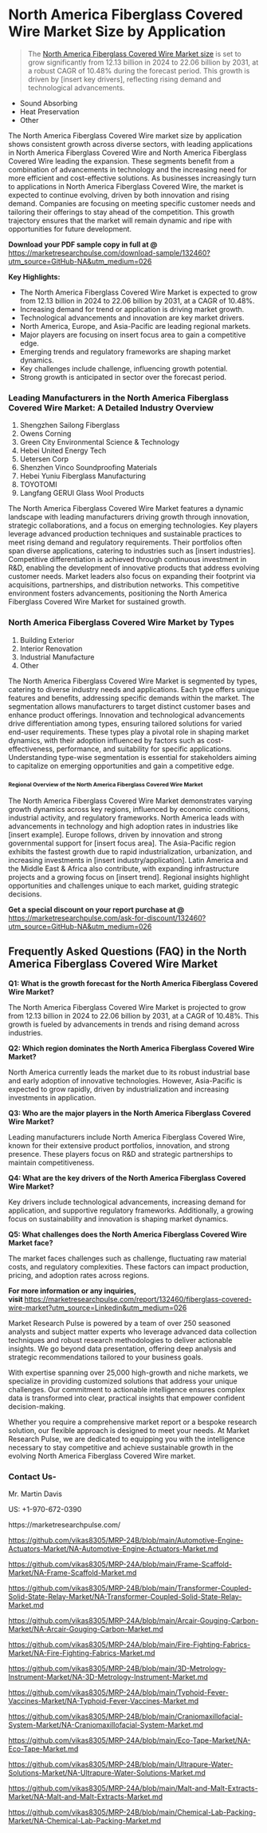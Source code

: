 <h1>North America Fiberglass Covered Wire Market&nbsp;Size by Application</h1><blockquote><p>The <a href="https://marketresearchpulse.com/download-sample/132460?utm_source=GitHub-NA&amp;utm_medium=026">North America Fiberglass Covered Wire Market size</a> is set to grow significantly from 12.13 billion in 2024 to 22.06 billion by 2031, at a robust CAGR of 10.48% during the forecast period. This growth is driven by [insert key drivers], reflecting rising demand and technological advancements.</p></blockquote><ul><li>Sound Absorbing<li> Heat Preservation<li> Other</li></ul><p>The North America Fiberglass Covered Wire market size by application shows consistent growth across diverse sectors, with leading applications in North America Fiberglass Covered Wire and North America Fiberglass Covered Wire leading the expansion. These segments benefit from a combination of advancements in technology and the increasing need for more efficient and cost-effective solutions. As businesses increasingly turn to applications in North America Fiberglass Covered Wire, the market is expected to continue evolving, driven by both innovation and rising demand. Companies are focusing on meeting specific customer needs and tailoring their offerings to stay ahead of the competition. This growth trajectory ensures that the market will remain dynamic and ripe with opportunities for future development.</p><p><strong>Download your PDF sample copy in full at @ </strong><a href="https://marketresearchpulse.com/download-sample/132460?utm_source=GitHub-NA&amp;utm_medium=026">https://marketresearchpulse.com/download-sample/132460?utm_source=GitHub-NA&amp;utm_medium=026</a></p><p><strong>Key Highlights: </strong></p><ul><li>The North America Fiberglass Covered Wire Market is expected to grow from 12.13 billion in 2024 to 22.06 billion by 2031, at a CAGR of 10.48%.</li><li>Increasing demand for trend or application is driving market growth.</li><li>Technological advancements and innovation are key market drivers.</li><li>North America, Europe, and Asia-Pacific are leading regional markets.</li><li>Major players are focusing on insert focus area to gain a competitive edge.</li><li>Emerging trends and regulatory frameworks are shaping market dynamics.</li><li>Key challenges include challenge, influencing growth potential.</li><li>Strong growth is anticipated in sector over the forecast period.</li></ul><h3>Leading Manufacturers in the North America Fiberglass Covered Wire Market: A Detailed Industry Overview</h3><ol><li>Shengzhen Sailong Fiberglass</li><li>Owens Corning</li><li>Green City Environmental Science & Technology</li><li>Hebei United Energy Tech</li><li>Uetersen Corp</li><li>Shenzhen Vinco Soundproofing Materials</li><li>Hebei Yuniu Fiberglass Manufacturing</li><li>TOYOTOMI</li><li>Langfang GERUI Glass Wool Products</li></ol><div class="flex max-w-full flex-col flex-grow"><div class="min-h-8 text-message flex w-full flex-col items-end gap-2 whitespace-normal break-words [.text-message+&amp;]:mt-5" dir="auto" data-message-author-role="assistant" data-message-id="fd8432e4-4910-450d-b182-61b7bfb0a01f" data-message-model-slug="gpt-4o"><div class="flex w-full flex-col gap-1 empty:hidden first:pt-[3px]"><div class="markdown prose w-full break-words dark:prose-invert light"><p>The North America Fiberglass Covered Wire Market features a dynamic landscape with leading manufacturers driving growth through innovation, strategic collaborations, and a focus on emerging technologies. Key players leverage advanced production techniques and sustainable practices to meet rising demand and regulatory requirements. Their portfolios often span diverse applications, catering to industries such as [insert industries]. Competitive differentiation is achieved through continuous investment in R&amp;D, enabling the development of innovative products that address evolving customer needs. Market leaders also focus on expanding their footprint via acquisitions, partnerships, and distribution networks. This competitive environment fosters advancements, positioning the North America Fiberglass Covered Wire Market for sustained growth.</p></div></div></div></div><h3>North America Fiberglass Covered Wire Market by Types</h3><ol><li>Building Exterior<li> Interior Renovation<li> Industrial Manufacture<li> Other</li></ol><div class="flex max-w-full flex-col flex-grow"><div class="min-h-8 text-message flex w-full flex-col items-end gap-2 whitespace-normal break-words [.text-message+&amp;]:mt-5" dir="auto" data-message-author-role="assistant" data-message-id="084470be-0bb7-4664-bddf-5156b4f41249" data-message-model-slug="gpt-4o-mini"><div class="flex w-full flex-col gap-1 empty:hidden first:pt-[3px]"><div class="markdown prose w-full break-words dark:prose-invert light"><p>The North America Fiberglass Covered Wire Market is segmented by types, catering to diverse industry needs and applications. Each type offers unique features and benefits, addressing specific demands within the market. The segmentation allows manufacturers to target distinct customer bases and enhance product offerings. Innovation and technological advancements drive differentiation among types, ensuring tailored solutions for varied end-user requirements. These types play a pivotal role in shaping market dynamics, with their adoption influenced by factors such as cost-effectiveness, performance, and suitability for specific applications. Understanding type-wise segmentation is essential for stakeholders aiming to capitalize on emerging opportunities and gain a competitive edge.</p></div></div></div></div><h3><span style="font-size: 11px;">Regional Overview of the North America Fiberglass Covered Wire Market</span></h3><div class="flex max-w-full flex-col flex-grow"><div class="min-h-8 text-message flex w-full flex-col items-end gap-2 whitespace-normal break-words [.text-message+&amp;]:mt-5" dir="auto" data-message-author-role="assistant" data-message-id="e9038762-ce64-4e30-91c9-9bd413514231" data-message-model-slug="gpt-4o-mini"><div class="flex w-full flex-col gap-1 empty:hidden first:pt-[3px]"><div class="markdown prose w-full break-words dark:prose-invert light"><p>The North America Fiberglass Covered Wire Market demonstrates varying growth dynamics across key regions, influenced by economic conditions, industrial activity, and regulatory frameworks. North America leads with advancements in technology and high adoption rates in industries like [insert example]. Europe follows, driven by innovation and strong governmental support for [insert focus area]. The Asia-Pacific region exhibits the fastest growth due to rapid industrialization, urbanization, and increasing investments in [insert industry/application]. Latin America and the Middle East &amp; Africa also contribute, with expanding infrastructure projects and a growing focus on [insert trend]. Regional insights highlight opportunities and challenges unique to each market, guiding strategic decisions.</p></div></div></div></div><p><strong>Get a special discount on your report purchase at @ </strong><a href="https://marketresearchpulse.com/ask-for-discount/132460?utm_source=GitHub-NA&amp;utm_medium=026">https://marketresearchpulse.com/ask-for-discount/132460?utm_source=GitHub-NA&amp;utm_medium=026</a></p><h2>Frequently Asked Questions (FAQ) in the North America Fiberglass Covered Wire Market</h2><p><strong>Q1: What is the growth forecast for the North America Fiberglass Covered Wire Market?</strong></p><p>The North America Fiberglass Covered Wire Market is projected to grow from 12.13 billion in 2024 to 22.06 billion by 2031, at a CAGR of 10.48%. This growth is fueled by advancements in trends and rising demand across industries.</p><p><strong>Q2: Which region dominates the North America Fiberglass Covered Wire Market?</strong></p><p>North America currently leads the market due to its robust industrial base and early adoption of innovative technologies. However, Asia-Pacific is expected to grow rapidly, driven by industrialization and increasing investments in application.</p><p><strong>Q3: Who are the major players in the North America Fiberglass Covered Wire Market?</strong></p><p>Leading manufacturers include North America Fiberglass Covered Wire, known for their extensive product portfolios, innovation, and strong presence. These players focus on R&amp;D and strategic partnerships to maintain competitiveness.</p><p><strong>Q4: What are the key drivers of the North America Fiberglass Covered Wire Market?</strong></p><p>Key drivers include technological advancements, increasing demand for application, and supportive regulatory frameworks. Additionally, a growing focus on sustainability and innovation is shaping market dynamics.</p><p><strong>Q5: What challenges does the North America Fiberglass Covered Wire Market face?</strong></p><p>The market faces challenges such as challenge, fluctuating raw material costs, and regulatory complexities. These factors can impact production, pricing, and adoption rates across regions.</p><p><strong>For more information or any inquiries, visit&nbsp;</strong><a href="https://marketresearchpulse.com/report/132460/fiberglass-covered-wire-market?utm_source=Linkedin&utm_medium=026">https://marketresearchpulse.com/report/132460/fiberglass-covered-wire-market?utm_source=Linkedin&utm_medium=026</a></p><p>Market Research Pulse is powered by a team of over 250 seasoned analysts and subject matter experts who leverage advanced data collection techniques and robust research methodologies to deliver actionable insights. We go beyond data presentation, offering deep analysis and strategic recommendations tailored to your business goals.</p><p>With expertise spanning over 25,000 high-growth and niche markets, we specialize in providing customized solutions that address your unique challenges. Our commitment to actionable intelligence ensures complex data is transformed into clear, practical insights that empower confident decision-making.</p><p>Whether you require a comprehensive market report or a bespoke research solution, our flexible approach is designed to meet your needs. At Market Research Pulse, we are dedicated to equipping you with the intelligence necessary to stay competitive and achieve sustainable growth in the evolving North America Fiberglass Covered Wire market.</p><h3><strong>Contact Us-</strong></h3><p>Mr. Martin Davis</p><p>US: +1-970-672-0390</p><p>https://marketresearchpulse.com/</p><p><a href="https://github.com/vikas8305/MRP-24B/blob/main/Automotive-Engine-Actuators-Market/NA-Automotive-Engine-Actuators-Market.md">https://github.com/vikas8305/MRP-24B/blob/main/Automotive-Engine-Actuators-Market/NA-Automotive-Engine-Actuators-Market.md</a></p><p><a href="https://github.com/vikas8305/MRP-24A/blob/main/Frame-Scaffold-Market/NA-Frame-Scaffold-Market.md">https://github.com/vikas8305/MRP-24A/blob/main/Frame-Scaffold-Market/NA-Frame-Scaffold-Market.md</a></p><p><a href="https://github.com/vikas8305/MRP-24B/blob/main/Transformer-Coupled-Solid-State-Relay-Market/NA-Transformer-Coupled-Solid-State-Relay-Market.md">https://github.com/vikas8305/MRP-24B/blob/main/Transformer-Coupled-Solid-State-Relay-Market/NA-Transformer-Coupled-Solid-State-Relay-Market.md</a></p><p><a href="https://github.com/vikas8305/MRP-24A/blob/main/Arcair-Gouging-Carbon-Market/NA-Arcair-Gouging-Carbon-Market.md">https://github.com/vikas8305/MRP-24A/blob/main/Arcair-Gouging-Carbon-Market/NA-Arcair-Gouging-Carbon-Market.md</a></p><p><a href="https://github.com/vikas8305/MRP-24A/blob/main/Fire-Fighting-Fabrics-Market/NA-Fire-Fighting-Fabrics-Market.md">https://github.com/vikas8305/MRP-24A/blob/main/Fire-Fighting-Fabrics-Market/NA-Fire-Fighting-Fabrics-Market.md</a></p><p><a href="https://github.com/vikas8305/MRP-24B/blob/main/3D-Metrology-Instrument-Market/NA-3D-Metrology-Instrument-Market.md">https://github.com/vikas8305/MRP-24B/blob/main/3D-Metrology-Instrument-Market/NA-3D-Metrology-Instrument-Market.md</a></p><p><a href="https://github.com/vikas8305/MRP-24A/blob/main/Typhoid-Fever-Vaccines-Market/NA-Typhoid-Fever-Vaccines-Market.md">https://github.com/vikas8305/MRP-24A/blob/main/Typhoid-Fever-Vaccines-Market/NA-Typhoid-Fever-Vaccines-Market.md</a></p><p><a href="https://github.com/vikas8305/MRP-24B/blob/main/Craniomaxillofacial-System-Market/NA-Craniomaxillofacial-System-Market.md">https://github.com/vikas8305/MRP-24B/blob/main/Craniomaxillofacial-System-Market/NA-Craniomaxillofacial-System-Market.md</a></p><p><a href="https://github.com/vikas8305/MRP-24A/blob/main/Eco-Tape-Market/NA-Eco-Tape-Market.md">https://github.com/vikas8305/MRP-24A/blob/main/Eco-Tape-Market/NA-Eco-Tape-Market.md</a></p><p><a href="https://github.com/vikas8305/MRP-24B/blob/main/Ultrapure-Water-Solutions-Market/NA-Ultrapure-Water-Solutions-Market.md">https://github.com/vikas8305/MRP-24B/blob/main/Ultrapure-Water-Solutions-Market/NA-Ultrapure-Water-Solutions-Market.md</a></p><p><a href="https://github.com/vikas8305/MRP-24A/blob/main/Malt-and-Malt-Extracts-Market/NA-Malt-and-Malt-Extracts-Market.md">https://github.com/vikas8305/MRP-24A/blob/main/Malt-and-Malt-Extracts-Market/NA-Malt-and-Malt-Extracts-Market.md</a></p><p><a href="https://github.com/vikas8305/MRP-24B/blob/main/Chemical-Lab-Packing-Market/NA-Chemical-Lab-Packing-Market.md">https://github.com/vikas8305/MRP-24B/blob/main/Chemical-Lab-Packing-Market/NA-Chemical-Lab-Packing-Market.md</a></p>
